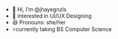 - 👋 Hi, I’m @jhayegnzls
- 👀 interested in UI/UX Designing
- 😄 Pronouns: she/her
- ⚡currently taking BS Computer Science 

<!---
jhayegnzls/jhayegnzls is a ✨ special ✨ repository because its `README.md` (this file) appears on your GitHub profile.
You can click the Preview link to take a look at your changes.
--->
